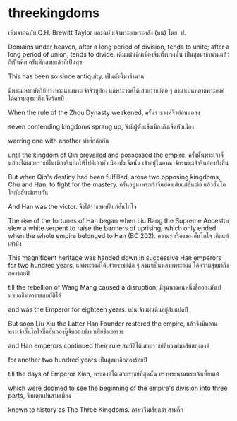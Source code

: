 # threekingdoms
เพิ่มจากฉบับ C.H. Brewitt Taylor และฉบับเจ้าพระยาพระคลัง (หน) โดย. ป.

Domains under heaven, after a long period of division, tends to unite; after a long period of union, tends to divide. 
เดิมแผ่นดินเมืองจีนทั้งปวงนั้น เป็นสุขมาช้านานแล้วก็เป็นศึก ครั้นศึกสงบแล้วก็เป็นสุข 

This has been so since antiquity. 
เป็นดังนี้มาช้านาน


มีพระมหากษัตริย์ทรงพระนามพระเจ้าจิวบูอ๋อง แลพระวงศ์ได้เสวยราชย์ต่อ ๆ ลงมาเปนหลายพระองค์ ได้ความสุขมาถึงเจ็ดร้อยปี 

When the rule of the Zhou Dynasty weakened, 
ครั้นราชวงศ์จิวอ่อนแอลง

seven contending kingdoms sprang up, 
จึงมีผู้ตั้งแข็งเมืองถึงเจ็ดหัวเมือง

warring one with another 
ทำศึกต่อกัน

until the kingdom of Qin prevailed and possessed the empire. 
ครั้งนั้นพระเจ้าจิ๋นอ๋องได้เสวยราชย์ในเมืองจิ๋นก๊กให้ไปตีเอาหัวเมืองทั้งเจ็ดนั้น เข้าอยู่ในอาณาจักรพระเจ้าจิ๋นอ๋องทั้งสิ้น

But when Qin's destiny had been fulfilled, arose two opposing kingdoms, Chu and Han, to fight for the mastery. 
ครั้นอยู่มาพระเจ้าจิ๋นอ๋องเสียแก่ฮั่นฌ้อ แล้วฮั่นโกโจกับฮั่นฌ้อรบกัน

And Han was the victor.
จึงได้ราชสมบัติแก่ฮั่นโกโจ 

The rise of the fortunes of Han began when Liu Bang the Supreme Ancestor slew a white serpent to raise the banners of uprising, which only ended when the whole empire belonged to Han (BC 202). 
ความรุ่งเรืองของฮั่นโกโจ เกิดแต่เล่าปัง

This magnificent heritage was handed down in successive Han emperors for two hundred years, 
แลพระวงศ์ได้เสวยราชย์ต่อ ๆ ลงมาเป็นหลายพระองค์ ได้ความสุขมาถึงสองร้อยปี 

till the rebellion of Wang Mang caused a disruption, 
มีขุนนางคนหนึ่งชื่ออองมังเปนขบถชิงเอาราชสมบัติได้

and was the Emperor for eighteen years. 
เปนเจ้าแผ่นดินอยู่สิบแปดปี

But soon Liu Xiu the Latter Han Founder restored the empire, 
แล้วจึงมีหลานพระเจ้าฮั่นโกโจชื่อฮั่นกองบู๊จับอองมังฆ่าเสียชิงเอาราช 

and Han emperors continued their rule 
สมบัติได้เสวยราชย์สืบวงศ์มาสิบสององค์

for another two hundred years
เป็นสุขมาอีกสองร้อยปี

till the days of Emperor Xian, 
พระองค์ได้เสวยราชย์ที่สุดนั้น ทรงพระนามพระเจ้าเหี้ยนเต้ 

which were doomed to see the beginning of the empire's division into three parts, 
จึงแตกเปนสามเมือง

known to history as The Three Kingdoms.
ภาษาจีนเรียกว่า สามก๊ก
